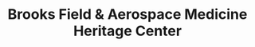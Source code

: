 ---
layout: repo
title: "Brooks Field & Aerospace Medicine Heritage Center"
id: 16946
permalink: repos/16946/
---
